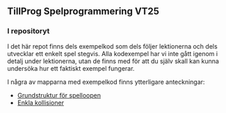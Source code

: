 ## TillProg Spelprogrammering VT25

### I repositoryt

I det här repot finns dels exempelkod som dels följer lektionerna och dels utvecklar ett enkelt spel stegvis. Alla kodexempel har vi inte gått igenom i detalj under lektionerna, utan de finns med för att du själv skall kan kunna undersöka hur ett faktiskt exempel fungerar.

I några av mapparna med exempelkod finns ytterligare anteckningar:

* [Grundstruktur för spelloopen](exempelkod/01-grundstruktur-med-klasser/README.md)
* [Enkla kollisioner](exempelkod/02-enkla-kollisioner/README.md)


